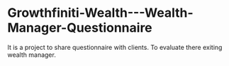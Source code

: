 # Growthfiniti-Wealth---Wealth-Manager-Questionnaire
It is a project to share questionnaire with clients. To evaluate there exiting wealth manager.
